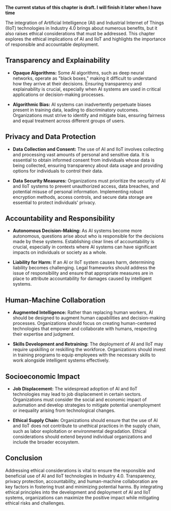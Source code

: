 **The current status of this chapter is draft. I will finish it later when I have time**

The integration of Artificial Intelligence (AI) and Industrial Internet of Things (IIoT) technologies in Industry 4.0 brings about numerous benefits, but it also raises ethical considerations that must be addressed. This chapter explores the ethical implications of AI and IIoT and highlights the importance of responsible and accountable deployment.

Transparency and Explainability
-------------------------------

* **Opaque Algorithms:** Some AI algorithms, such as deep neural networks, operate as "black boxes," making it difficult to understand how they arrive at their decisions. Ensuring transparency and explainability is crucial, especially when AI systems are used in critical applications or decision-making processes.

* **Algorithmic Bias:** AI systems can inadvertently perpetuate biases present in training data, leading to discriminatory outcomes. Organizations must strive to identify and mitigate bias, ensuring fairness and equal treatment across different groups of users.

Privacy and Data Protection
---------------------------

* **Data Collection and Consent:** The use of AI and IIoT involves collecting and processing vast amounts of personal and sensitive data. It is essential to obtain informed consent from individuals whose data is being collected, ensuring transparency about data usage and providing options for individuals to control their data.

* **Data Security Measures:** Organizations must prioritize the security of AI and IIoT systems to prevent unauthorized access, data breaches, and potential misuse of personal information. Implementing robust encryption methods, access controls, and secure data storage are essential to protect individuals' privacy.

Accountability and Responsibility
---------------------------------

* **Autonomous Decision-Making:** As AI systems become more autonomous, questions arise about who is responsible for the decisions made by these systems. Establishing clear lines of accountability is crucial, especially in contexts where AI systems can have significant impacts on individuals or society as a whole.

* **Liability for Harm:** If an AI or IIoT system causes harm, determining liability becomes challenging. Legal frameworks should address the issue of responsibility and ensure that appropriate measures are in place to attribute accountability for damages caused by intelligent systems.

Human-Machine Collaboration
---------------------------

* **Augmented Intelligence:** Rather than replacing human workers, AI should be designed to augment human capabilities and decision-making processes. Organizations should focus on creating human-centered technologies that empower and collaborate with humans, respecting their expertise and judgment.

* **Skills Development and Retraining:** The deployment of AI and IIoT may require upskilling or reskilling the workforce. Organizations should invest in training programs to equip employees with the necessary skills to work alongside intelligent systems effectively.

Socioeconomic Impact
--------------------

* **Job Displacement:** The widespread adoption of AI and IIoT technologies may lead to job displacement in certain sectors. Organizations must consider the social and economic impact of automation and develop strategies to mitigate potential unemployment or inequality arising from technological changes.

* **Ethical Supply Chain:** Organizations should ensure that the use of AI and IIoT does not contribute to unethical practices in the supply chain, such as labor exploitation or environmental degradation. Ethical considerations should extend beyond individual organizations and include the broader ecosystem.

Conclusion
----------

Addressing ethical considerations is vital to ensure the responsible and beneficial use of AI and IIoT technologies in Industry 4.0. Transparency, privacy protection, accountability, and human-machine collaboration are key factors in fostering trust and minimizing potential harms. By integrating ethical principles into the development and deployment of AI and IIoT systems, organizations can maximize the positive impact while mitigating ethical risks and challenges.
